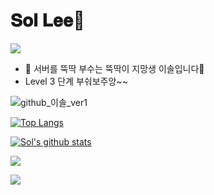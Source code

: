 <h1> 𝐒𝐨𝐥 𝐋𝐞𝐞💜 </h1>

<img src="https://capsule-render.vercel.app/api?type=waving&color=timeGradient&height=280&section=header&text=💜Sol Sol💜&animation=twinkling&fontSize=80" />

- 🌱 서버를 뚝딱 부수는 뚝딱이 지망생 이솔입니다🤪 
- Level 3 단계 부숴보주앙~~

![github_이솔_ver1](https://user-images.githubusercontent.com/29723695/135609737-8c787a59-64c5-4c34-9bb4-870539389e1a.png)


    
 [![Top Langs](https://github-readme-stats.vercel.app/api/top-langs/?username=soleu&layout=compact&theme=dracula)](https://github.com/soleu)

 [![Sol's github stats](https://github-readme-stats.vercel.app/api?username=soleu&theme=dracula)](https://github.com/soleu/github-readme-stats)


<a href="https://hits.seeyoufarm.com"><img src="https://hits.seeyoufarm.com/api/count/incr/badge.svg?url=https%3A%2F%2Fgithub.com%2Fgjbae1212%2Fhit-counter&count_bg=%23F5497C&title_bg=%23555555&icon=protocols-dot-io.svg&icon_color=%23FFF7F7&title=hits&edge_flat=false"/></a>

</p>

<img src="https://capsule-render.vercel.app/api?type=waving&color=timeGradient&height=200&section=footer" />
